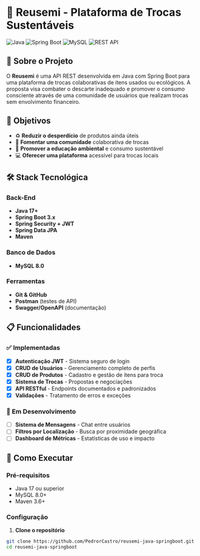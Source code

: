 # 🔄 Reusemi - Plataforma de Trocas Sustentáveis

![Java](https://img.shields.io/badge/Java-17+-orange?style=for-the-badge&logo=openjdk)
![Spring Boot](https://img.shields.io/badge/Spring_Boot-3.0-green?style=for-the-badge&logo=springboot)
![MySQL](https://img.shields.io/badge/MySQL-8.0-blue?style=for-the-badge&logo=mysql)
![REST API](https://img.shields.io/badge/REST_API-✓-lightgrey?style=for-the-badge)

## 📖 Sobre o Projeto

O **Reusemi** é uma API REST desenvolvida em Java com Spring Boot para uma plataforma de trocas colaborativas de itens usados ou ecológicos. A proposta visa combater o descarte inadequado e promover o consumo consciente através de uma comunidade de usuários que realizam trocas sem envolvimento financeiro.

## 🎯 Objetivos

- ♻️ **Reduzir o desperdício** de produtos ainda úteis
- 🤝 **Fomentar uma comunidade** colaborativa de trocas
- 🌱 **Promover a educação ambiental** e consumo sustentável
- 💻 **Oferecer uma plataforma** acessível para trocas locais

## 🛠 Stack Tecnológica

### Back-End
- **Java 17+**
- **Spring Boot 3.x**
- **Spring Security + JWT**
- **Spring Data JPA**
- **Maven**

### Banco de Dados
- **MySQL 8.0**

### Ferramentas
- **Git & GitHub**
- **Postman** (testes de API)
- **Swagger/OpenAPI** (documentação)

## 📋 Funcionalidades

### ✅ Implementadas
- [x] **Autenticação JWT** - Sistema seguro de login
- [x] **CRUD de Usuários** - Gerenciamento completo de perfis
- [x] **CRUD de Produtos** - Cadastro e gestão de itens para troca
- [x] **Sistema de Trocas** - Propostas e negociações
- [x] **API RESTful** - Endpoints documentados e padronizados
- [x] **Validações** - Tratamento de erros e exceções

### 🚧 Em Desenvolvimento
- [ ] **Sistema de Mensagens** - Chat entre usuários
- [ ] **Filtros por Localização** - Busca por proximidade geográfica
- [ ] **Dashboard de Métricas** - Estatísticas de uso e impacto

## 🚀 Como Executar

### Pré-requisitos
- Java 17 ou superior
- MySQL 8.0+
- Maven 3.6+

### Configuração

1. **Clone o repositório**
```bash
git clone https://github.com/PedrorCastro/reusemi-java-springboot.git
cd reusemi-java-springboot
